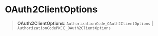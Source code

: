 # OAuth2ClientOptions

> **OAuth2ClientOptions**: `AuthorizationCode_OAuth2ClientOptions` \| `AuthorizationCodePKCE_OAuth2ClientOptions`
